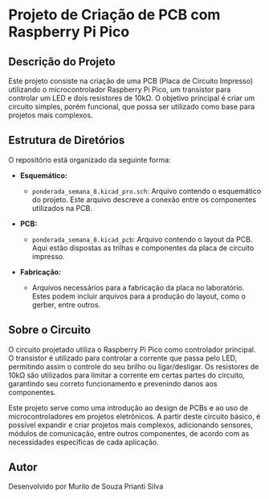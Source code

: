 # Projeto de Criação de PCB com Raspberry Pi Pico

## Descrição do Projeto

Este projeto consiste na criação de uma PCB (Placa de Circuito Impresso) utilizando o microcontrolador Raspberry Pi Pico, um transistor para controlar um LED e dois resistores de 10kΩ. O objetivo principal é criar um circuito simples, porém funcional, que possa ser utilizado como base para projetos mais complexos.

## Estrutura de Diretórios

O repositório está organizado da seguinte forma:

- **Esquemático:**
  - `ponderada_semana_8.kicad_pro.sch`: Arquivo contendo o esquemático do projeto. Este arquivo descreve a conexão entre os componentes utilizados na PCB.

- **PCB:**
  - `ponderada_semana_8.kicad_pcb`: Arquivo contendo o layout da PCB. Aqui estão dispostas as trilhas e componentes da placa de circuito impresso.

- **Fabricação:**
  - Arquivos necessários para a fabricação da placa no laboratório. Estes podem incluir arquivos para a produção do layout, como o gerber, entre outros.

## Sobre o Circuito

O circuito projetado utiliza o Raspberry Pi Pico como controlador principal. O transistor é utilizado para controlar a corrente que passa pelo LED, permitindo assim o controle do seu brilho ou ligar/desligar. Os resistores de 10kΩ são utilizados para limitar a corrente em certas partes do circuito, garantindo seu correto funcionamento e prevenindo danos aos componentes.

Este projeto serve como uma introdução ao design de PCBs e ao uso de microcontroladores em projetos eletrônicos. A partir deste circuito básico, é possível expandir e criar projetos mais complexos, adicionando sensores, módulos de comunicação, entre outros componentes, de acordo com as necessidades específicas de cada aplicação.

## Autor

Desenvolvido por Murilo de Souza Prianti Silva
